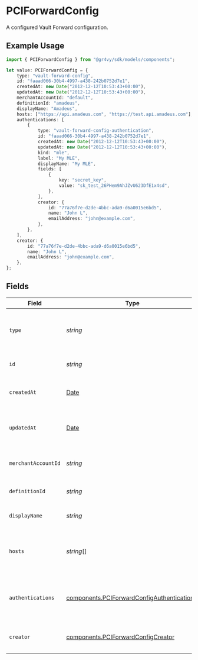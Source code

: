 # PCIForwardConfig

A configured Vault Forward configuration.

## Example Usage

```typescript
import { PCIForwardConfig } from "@gr4vy/sdk/models/components";

let value: PCIForwardConfig = {
    type: "vault-forward-config",
    id: "faaad066-30b4-4997-a438-242b0752d7e1",
    createdAt: new Date("2012-12-12T10:53:43+00:00"),
    updatedAt: new Date("2012-12-12T10:53:43+00:00"),
    merchantAccountId: "default",
    definitionId: "amadeus",
    displayName: "Amadeus",
    hosts: ["https://api.amadeus.com", "https://test.api.amadeus.com"],
    authentications: [
        {
            type: "vault-forward-config-authentication",
            id: "faaad066-30b4-4997-a438-242b0752d7e1",
            createdAt: new Date("2012-12-12T10:53:43+00:00"),
            updatedAt: new Date("2012-12-12T10:53:43+00:00"),
            kind: "mle",
            label: "My MLE",
            displayName: "My MLE",
            fields: [
                {
                    key: "secret_key",
                    value: "sk_test_26PHem9AhJZvU623DfE1x4sd",
                },
            ],
            creator: {
                id: "77a76f7e-d2de-4bbc-ada9-d6a0015e6bd5",
                name: "John L",
                emailAddress: "john@example.com",
            },
        },
    ],
    creator: {
        id: "77a76f7e-d2de-4bbc-ada9-d6a0015e6bd5",
        name: "John L",
        emailAddress: "john@example.com",
    },
};
```

## Fields

| Field                                                                                                    | Type                                                                                                     | Required                                                                                                 | Description                                                                                              | Example                                                                                                  |
| -------------------------------------------------------------------------------------------------------- | -------------------------------------------------------------------------------------------------------- | -------------------------------------------------------------------------------------------------------- | -------------------------------------------------------------------------------------------------------- | -------------------------------------------------------------------------------------------------------- |
| `type`                                                                                                   | *string*                                                                                                 | :heavy_minus_sign:                                                                                       | The type of this resource. It is always `vault-forward-config`.                                          | vault-forward-config                                                                                     |
| `id`                                                                                                     | *string*                                                                                                 | :heavy_minus_sign:                                                                                       | The ID of this Vault Forward configuration.                                                              | faaad066-30b4-4997-a438-242b0752d7e1                                                                     |
| `createdAt`                                                                                              | [Date](https://developer.mozilla.org/en-US/docs/Web/JavaScript/Reference/Global_Objects/Date)            | :heavy_minus_sign:                                                                                       | The date and time when this configuration was created.                                                   | 2012-12-12T10:53:43+00:00                                                                                |
| `updatedAt`                                                                                              | [Date](https://developer.mozilla.org/en-US/docs/Web/JavaScript/Reference/Global_Objects/Date)            | :heavy_minus_sign:                                                                                       | The date and time when this configuration was last updated.                                              | 2012-12-12T10:53:43+00:00                                                                                |
| `merchantAccountId`                                                                                      | *string*                                                                                                 | :heavy_minus_sign:                                                                                       | The unique ID for a merchant account.                                                                    | default                                                                                                  |
| `definitionId`                                                                                           | *string*                                                                                                 | :heavy_minus_sign:                                                                                       | The ID of the Vault Forward definition.                                                                  | amadeus                                                                                                  |
| `displayName`                                                                                            | *string*                                                                                                 | :heavy_minus_sign:                                                                                       | The display name for this configuration.                                                                 | Amadeus                                                                                                  |
| `hosts`                                                                                                  | *string*[]                                                                                               | :heavy_minus_sign:                                                                                       | The hosts where Vault Forward requests are allowed for this definition.                                  | [<br/>"https://api.amadeus.com",<br/>"https://test.api.amadeus.com"<br/>]                                |
| `authentications`                                                                                        | [components.PCIForwardConfigAuthentication](../../models/components/pciforwardconfigauthentication.md)[] | :heavy_minus_sign:                                                                                       | Authentication methods that can be applied in Vault Forward requests.                                    |                                                                                                          |
| `creator`                                                                                                | [components.PCIForwardConfigCreator](../../models/components/pciforwardconfigcreator.md)                 | :heavy_minus_sign:                                                                                       | The user who created the Vault Forward configuration.                                                    |                                                                                                          |